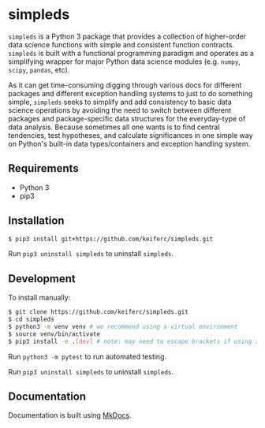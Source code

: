 # simpleds 

`simpleds` is a Python 3 package that provides a collection of higher-order 
data science functions with simple and consistent function contracts. 
`simpleds` is built with a functional programming paradigm and operates as a simplifying wrapper for major Python data science modules (e.g. `numpy`, `scipy`, `pandas`, etc).

As it can get time-consuming digging through various docs for different
packages and different exception handling systems to just to do something
simple, `simpleds` seeks to simplify and add consistency to basic data science
operations by avoiding the need to switch between different packages and
package-specific data structures for the everyday-type of data analysis.
Because sometimes all one wants is to find central tendencies, test hypotheses,
and calculate significances in one simple way on Python's built-in data 
types/containers and exception handling system. 


## Requirements

- Python 3
- pip3


## Installation

```bash
$ pip3 install git+https://github.com/keiferc/simpleds.git
```

Run `pip3 uninstall simpleds` to uninstall `simpleds`.


## Development

To install manually:

```bash
$ git clone https://github.com/keiferc/simpleds.git
$ cd simpleds
$ python3 -m venv venv # we recommend using a virtual environment
$ source venv/bin/activate
$ pip3 install -e .[dev] # note: may need to escape brackets if using zsh
```

Run `python3 -m pytest` to run automated testing.

Run `pip3 uninstall simpleds` to uninstall `simpleds`.


## Documentation

Documentation is built using [MkDocs](https://www.mkdocs.org/).

